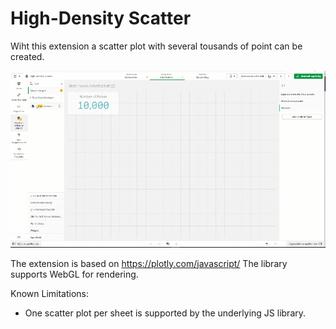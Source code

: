 # High-Density Scatter

Wiht this extension a scatter plot with several tousands of point can be created. 


![High-Density-Scatter.gif](demo/HighDensityScatter.gif)

The extension is based on https://plotly.com/javascript/
The library supports WebGL for rendering.

Known Limitations:
- One scatter plot per sheet is supported by the underlying JS library.
